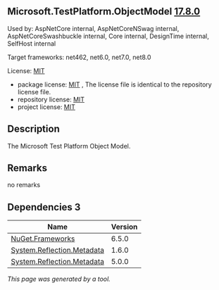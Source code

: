 Microsoft.TestPlatform.ObjectModel [17.8.0](https://www.nuget.org/packages/Microsoft.TestPlatform.ObjectModel/17.8.0)
--------------------

Used by: AspNetCore internal, AspNetCoreNSwag internal, AspNetCoreSwashbuckle internal, Core internal, DesignTime internal, SelfHost internal

Target frameworks: net462, net6.0, net7.0, net8.0

License: [MIT](../../../../licenses/mit) 

- package license: [MIT]() , The license file is identical to the repository license file.
- repository license: [MIT](https://github.com/microsoft/vstest) 
- project license: [MIT](https://github.com/microsoft/vstest) 

Description
-----------
The Microsoft Test Platform Object Model.

Remarks
-----------
no remarks


Dependencies 3
-----------

|Name|Version|
|----------|:----|
|[NuGet.Frameworks](../../../../packages/nuget.org/nuget.frameworks/6.5.0)|6.5.0|
|[System.Reflection.Metadata](../../../../packages/nuget.org/system.reflection.metadata/1.6.0)|1.6.0|
|[System.Reflection.Metadata](../../../../packages/nuget.org/system.reflection.metadata/5.0.0)|5.0.0|

*This page was generated by a tool.*
